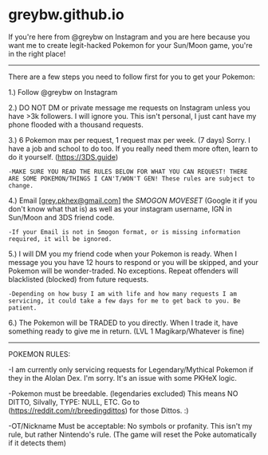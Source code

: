 # greybw.github.io

If you're here from @greybw on Instagram and you are here because you want me to create legit-hacked Pokemon for your Sun/Moon game, you're in the right place!


******************


There are a few steps you need to follow first for you to get your Pokemon:

1.) Follow @greybw on Instagram

2.) DO NOT DM or private message me requests on Instagram unless you have >3k followers. I will ignore you. This isn't personal, I just cant have my phone flooded with a thousand requests.

3.) 6 Pokemon max per request, 1 request max per week. (7 days) Sorry. I have a job and school to do too. If you really need them more often, learn to do it yourself. (https://3DS.guide)
    
    -MAKE SURE YOU READ THE RULES BELOW FOR WHAT YOU CAN REQUEST! THERE ARE SOME POKEMON/THINGS I CAN'T/WON'T GEN! These rules are subject to change.
    
4.) Email [grey.pkhex@gmail.com] the *SMOGON MOVESET* (Google it if you don't know what that is) as well as your instagram username, IGN in Sun/Moon and 3DS friend code.
    
    -If your Email is not in Smogon format, or is missing information required, it will be ignored.
    
5.) I will DM you my friend code when your Pokemon is ready. When I message you you have 12 hours to respond or you will be skipped, and your Pokemon will be wonder-traded. No exceptions. Repeat offenders will blacklisted (blocked) from future requests.
    
    -Depending on how busy I am with life and how many requests I am servicing, it could take a few days for me to get back to you. Be patient.
    
6.) The Pokemon will be TRADED to you directly. When I trade it, have something ready to give me in return. (LVL 1 Magikarp/Whatever is fine)

******************

POKEMON RULES:

-I am currently only servicing requests for Legendary/Mythical Pokemon if they in the Alolan Dex. I'm sorry. It's an issue with some PKHeX logic.

-Pokemon must be breedable. (legendaries excluded) This means NO DITTO, Silvally, TYPE: NULL, ETC. Go to (https://reddit.com/r/breedingdittos) for those Dittos. :)

-OT/Nickname Must be acceptable: No symbols or profanity. This isn't my rule, but rather Nintendo's rule. (The game will reset the Poke automatically if it detects them)
